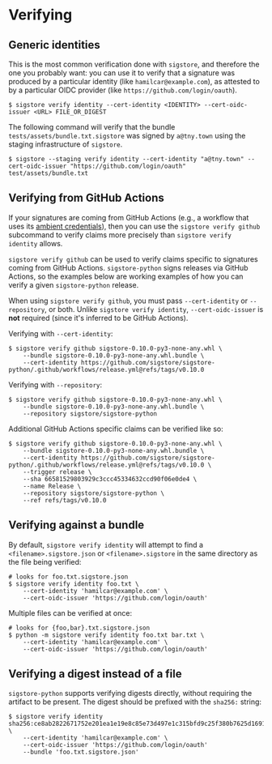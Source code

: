 # Verifying

## Generic identities

This is the most common verification done with `sigstore`, and therefore
the one you probably want: you can use it to verify that a signature was
produced by a particular identity (like `hamilcar@example.com`), as attested
to by a particular OIDC provider (like `https://github.com/login/oauth`).

```console
$ sigstore verify identity --cert-identity <IDENTITY> --cert-oidc-issuer <URL> FILE_OR_DIGEST
```

The following command will verify that the bundle `tests/assets/bundle.txt.sigstore` was signed by `a@tny.town` using
the staging infrastructure of `sigstore`.

```console
$ sigstore --staging verify identity --cert-identity "a@tny.town" --cert-oidc-issuer "https://github.com/login/oauth" test/assets/bundle.txt
```

## Verifying from GitHub Actions

If your signatures are coming from GitHub Actions (e.g., a workflow that uses its [ambient credentials](./signing.md#signing-with-ambient-credentials)),
then you can use the `sigstore verify github` subcommand to verify
claims more precisely than `sigstore verify identity` allows.

`sigstore verify github` can be used to verify claims specific to signatures coming from GitHub
Actions. `sigstore-python` signs releases via GitHub Actions, so the examples below are working
examples of how you can verify a given `sigstore-python` release.

When using `sigstore verify github`, you must pass `--cert-identity` or `--repository`, or both.
Unlike `sigstore verify identity`, `--cert-oidc-issuer` is **not** required (since it's
inferred to be GitHub Actions).

Verifying with `--cert-identity`:

```console
$ sigstore verify github sigstore-0.10.0-py3-none-any.whl \
    --bundle sigstore-0.10.0-py3-none-any.whl.bundle \
    --cert-identity https://github.com/sigstore/sigstore-python/.github/workflows/release.yml@refs/tags/v0.10.0
```

Verifying with `--repository`:

```console
$ sigstore verify github sigstore-0.10.0-py3-none-any.whl \
    --bundle sigstore-0.10.0-py3-none-any.whl.bundle \
    --repository sigstore/sigstore-python
```

Additional GitHub Actions specific claims can be verified like so:

```console
$ sigstore verify github sigstore-0.10.0-py3-none-any.whl \
    --bundle sigstore-0.10.0-py3-none-any.whl.bundle \
    --cert-identity https://github.com/sigstore/sigstore-python/.github/workflows/release.yml@refs/tags/v0.10.0 \
    --trigger release \
    --sha 66581529803929c3ccc45334632ccd90f06e0de4 \
    --name Release \
    --repository sigstore/sigstore-python \
    --ref refs/tags/v0.10.0
```

## Verifying against a bundle

By default, `sigstore verify identity` will attempt to find a `<filename>.sigstore.json`
or `<filename>.sigstore` in the same directory as the file being verified:

```console
# looks for foo.txt.sigstore.json
$ sigstore verify identity foo.txt \
    --cert-identity 'hamilcar@example.com' \
    --cert-oidc-issuer 'https://github.com/login/oauth'
```

Multiple files can be verified at once:

```console
# looks for {foo,bar}.txt.sigstore.json
$ python -m sigstore verify identity foo.txt bar.txt \
    --cert-identity 'hamilcar@example.com' \
    --cert-oidc-issuer 'https://github.com/login/oauth'
```

## Verifying a digest instead of a file

`sigstore-python` supports verifying digests directly, without requiring the artifact to be
present. The digest should be prefixed with the `sha256:` string:

```console
$ sigstore verify identity sha256:ce8ab2822671752e201ea1e19e8c85e73d497e1c315bfd9c25f380b7625d1691 \
    --cert-identity 'hamilcar@example.com' \
    --cert-oidc-issuer 'https://github.com/login/oauth'
    --bundle 'foo.txt.sigstore.json'
```